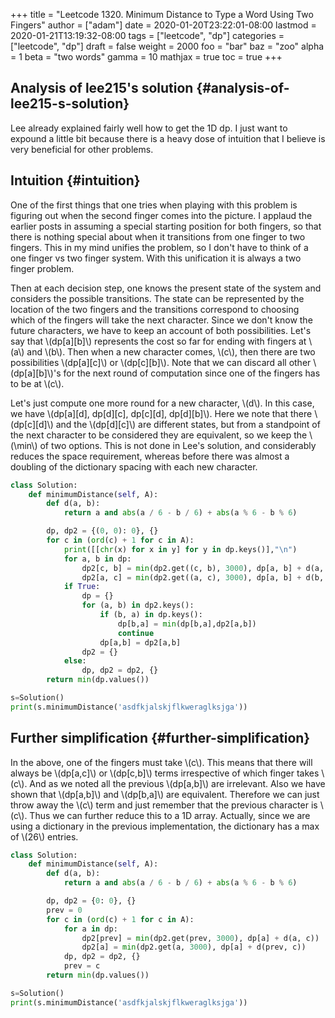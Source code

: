 +++
title = "Leetcode 1320. Minimum Distance to Type a Word Using Two Fingers"
author = ["adam"]
date = 2020-01-20T23:22:01-08:00
lastmod = 2020-01-21T13:19:32-08:00
tags = ["leetcode", "dp"]
categories = ["leetcode", "dp"]
draft = false
weight = 2000
foo = "bar"
baz = "zoo"
alpha = 1
beta = "two words"
gamma = 10
mathjax = true
toc = true
+++

## Analysis of lee215's solution {#analysis-of-lee215-s-solution}

Lee already explained fairly well how to get the 1D dp. I just want to expound a
little bit because there is a heavy dose of intuition that I believe is very
beneficial for other problems.


## Intuition {#intuition}

One of the first things that one tries when playing with this problem is
figuring out when the second finger comes into the picture. I applaud the
earlier posts in assuming a special starting position for both fingers, so that
there is nothing special about when it transitions from one finger to two
fingers. This in my mind unifies the problem, so I don't have to think of a one
finger vs two finger system. With this unification it is always a two finger
problem.

Then at each decision step, one knows the present state of the system and
considers the possible transitions.  The state can be represented by the
location of the two fingers and the transitions correspond to choosing which
of the fingers will take the next character.  Since we don't know the future
characters, we have to keep an account of both possibilities.  Let's say
that \\(dp[a][b]\\) represents the cost so far for ending with fingers at \\(a\\)
and \\(b\\).  Then when a new character comes, \\(c\\), then there are two possibilities
\\(dp[a][c]\\) or \\(dp[c][b]\\).  Note that we can discard all other \\(dp[a][b]\\)'s for
the next round of computation since one of the fingers has to be at \\(c\\).

Let's just compute one more round for a new character, \\(d\\).  In this case,
we have \\(dp[a][d], dp[d][c], dp[c][d], dp[d][b]\\).  Here we note that there
\\(dp[c][d]\\) and the \\(dp[d][c]\\) are different states, but from a standpoint
of the next character to be considered they are equivalent, so we keep the
\\(\min\\) of two options.  This is not done in Lee's solution, and considerably
reduces the space requirement, whereas before there was almost a doubling
of the dictionary spacing with each new character.

```python
class Solution:
    def minimumDistance(self, A):
        def d(a, b):
            return a and abs(a / 6 - b / 6) + abs(a % 6 - b % 6)

        dp, dp2 = {(0, 0): 0}, {}
        for c in (ord(c) + 1 for c in A):
            print([[chr(x) for x in y] for y in dp.keys()],"\n")
            for a, b in dp:
                dp2[c, b] = min(dp2.get((c, b), 3000), dp[a, b] + d(a, c))
                dp2[a, c] = min(dp2.get((a, c), 3000), dp[a, b] + d(b, c))
            if True:
                dp = {}
                for (a, b) in dp2.keys():
                    if (b, a) in dp.keys():
                        dp[b,a] = min(dp[b,a],dp2[a,b])
                        continue
                    dp[a,b] = dp2[a,b]
                dp2 = {}
            else:
                dp, dp2 = dp2, {}
        return min(dp.values())

s=Solution()
print(s.minimumDistance('asdfkjalskjflkweraglksjga'))

```


## Further simplification {#further-simplification}

In the above, one of the fingers must take \\(c\\).  This means that there will
always be \\(dp[a,c]\\) or \\(dp[c,b]\\) terms irrespective of which finger takes \\(c\\).
And as we noted all the previous \\(dp[a,b]\\) are irrelevant.  Also we have shown
that \\(dp[a,b]\\) and \\(dp[b,a]\\) are equivalent.  Therefore we can just throw away
the \\(c\\) term and just remember that the previous character is \\(c\\).  Thus we
can further reduce this to a 1D array.  Actually, since we are using a
dictionary in the previous implementation, the dictionary has a max of \\(26\\)
entries.

```python
class Solution:
    def minimumDistance(self, A):
        def d(a, b):
            return a and abs(a / 6 - b / 6) + abs(a % 6 - b % 6)

        dp, dp2 = {0: 0}, {}
        prev = 0
        for c in (ord(c) + 1 for c in A):
            for a in dp:
                dp2[prev] = min(dp2.get(prev, 3000), dp[a] + d(a, c))  # keeping the previous
                dp2[a] = min(dp2.get(a, 3000), dp[a] + d(prev, c))     # taking the previous
            dp, dp2 = dp2, {}
            prev = c
        return min(dp.values())

s=Solution()
print(s.minimumDistance('asdfkjalskjflkweraglksjga'))
```

